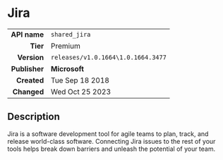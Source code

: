 # Jira
| | |
|-:|-|
|**API name**|`shared_jira`|
|**Tier**|Premium|
|**Version**|`releases/v1.0.1664\1.0.1664.3477`|
|**Publisher**|**Microsoft**|
|**Created**|Tue Sep 18 2018|
|**Changed**|Wed Oct 25 2023|

## Description
Jira is a software development tool for agile teams to plan, track, and release world-class software. Connecting Jira issues to the rest of your tools helps break down barriers and unleash the potential of your team.

